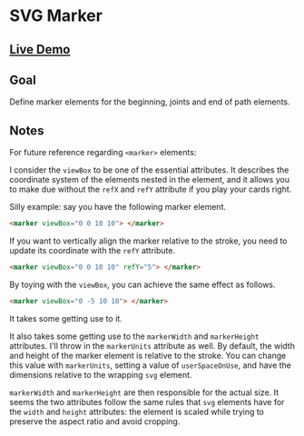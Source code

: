 # SVG Marker

## [Live Demo](https://codepen.io/borntofrappe/full/wvKKzzE)

## Goal

Define marker elements for the beginning, joints and end of path elements.

## Notes

For future reference regarding `<marker>` elements:

I consider the `viewBox` to be one of the essential attributes. It describes the coordinate system of the elements nested in the element, and it allows you to make due without the `refX` and `refY` attribute if you play your cards right.

Silly example: say you have the following marker element.

```html
<marker viewBox="0 0 10 10"> </marker>
```

If you want to vertically align the marker relative to the stroke, you need to update its coordinate with the `refY` attribute.

```html
<marker viewBox="0 0 10 10" refY="5"> </marker>
```

By toying with the `viewBox`, you can achieve the same effect as follows.

```html
<marker viewBox="0 -5 10 10"> </marker>
```

It takes some getting use to it.

It also takes some getting use to the `markerWidth` and `markerHeight` attributes. I'll throw in the `markerUnits` attribute as well. By default, the width and height of the marker element is relative to the stroke. You can change this value with `markerUnits`, setting a value of `userSpaceOnUse`, and have the dimensions relative to the wrapping `svg` element.

`markerWidth` and `markerHeight` are then responsible for the actual size. It seems the two attributes follow the same rules that `svg` elements have for the `width` and `height` attributes: the element is scaled while trying to preserve the aspect ratio and avoid cropping.
